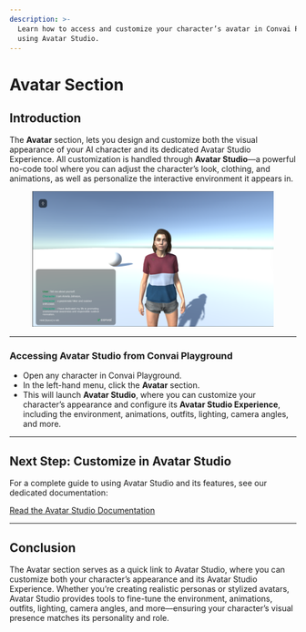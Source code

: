 ```yaml
---
description: >-
  Learn how to access and customize your character’s avatar in Convai Playground
  using Avatar Studio.
---
```


# Avatar Section

## Introduction

The **Avatar** section, lets you design and customize both the visual appearance of your AI character and its dedicated Avatar Studio Experience. All customization is handled through **Avatar Studio**—a powerful no-code tool where you can adjust the character’s look, clothing, and animations, as well as personalize the interactive environment it appears in.

<figure><img src="../../.gitbook/assets/image (41).png" alt=""><figcaption></figcaption></figure>

***

### Accessing Avatar Studio from Convai Playground

* Open any character in Convai Playground.
* In the left-hand menu, click the **Avatar** section.
* This will launch **Avatar Studio**, where you can customize your character’s appearance and configure its **Avatar Studio Experience**, including the environment, animations, outfits, lighting, camera angles, and more.

***

## Next Step: Customize in Avatar Studio

For a complete guide to using Avatar Studio and its features, see our dedicated documentation:&#x20;

[Read the Avatar Studio Documentation](https://docs.convai.com/api-docs/no-code-experiences/avatar-studio-experiences)

***

## Conclusion

The Avatar section serves as a quick link to Avatar Studio, where you can customize both your character’s appearance and its Avatar Studio Experience. Whether you’re creating realistic personas or stylized avatars, Avatar Studio provides tools to fine-tune the environment, animations, outfits, lighting, camera angles, and more—ensuring your character’s visual presence matches its personality and role.

